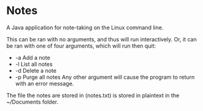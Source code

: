 # Notes
A Java application for note-taking on the Linux command line.


This can be ran with no arguments, and thus will run interactively.
Or, it can be ran with one of four arguments, which will run then quit:
  * -a    Add a note
  * -l    List all notes
  * -d    Delete a note
  * -p    Purge all notes
Any other argument will cause the program to return with an error message.

The file the notes are stored in (notes.txt) is stored in plaintext in the ~/Documents folder.
